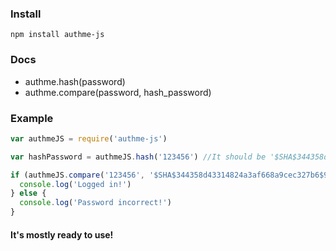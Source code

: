 ### Install
```
npm install authme-js
```

### Docs
- authme.hash(password)
- authme.compare(password, hash_password)

### Example
```javascript
var authmeJS = require('authme-js')

var hashPassword = authmeJS.hash('123456') //It should be '$SHA$344358d43314824a3af668a9cec327b6$9d191395b28ac961a022b8554b752c3d809924cdaeef918162526a9f6f898851' 

if (authmeJS.compare('123456', '$SHA$344358d43314824a3af668a9cec327b6$9d191395b28ac961a022b8554b752c3d809924cdaeef918162526a9f6f898851')) {
  console.log('Logged in!')
} else {
  console.log('Password incorrect!')
}
```

#### It's mostly ready to use!
